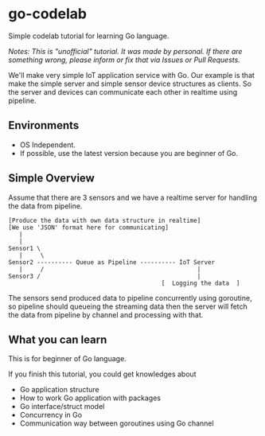 # go-codelab
Simple codelab tutorial for learning Go language.

*Notes: This is "unofficial" tutorial. It was made by personal. If there are something wrong, please inform or fix that via Issues or Pull Requests.*

We'll make very simple IoT application service with Go.
Our example is that make the simple server and simple sensor device structures as clients. So the server and devices can communicate each other in realtime using pipeline.

## Environments

* OS Independent.
* If possible, use the latest version because you are beginner of Go.

## Simple Overview

Assume that there are 3 sensors and we have a realtime server for handling the data from pipeline.

```
[Produce the data with own data structure in realtime]
[We use 'JSON' format here for communicating]
   |
   |
Sensor1 \
   |     \
Sensor2 ---------- Queue as Pipeline ---------- IoT Server 
   |     /                                           |
Sensor3 /                                            |
                                           [  Logging the data  ]
```

The sensors send produced data to pipeline concurrently using goroutine, so pipeline should queueing the streaming data then the server will fetch the data from pipeline by channel and processing with that.

## What you can learn

This is for beginner of Go language.

If you finish this tutorial, you could get knowledges about 

* Go application structure
* How to work Go application with packages
* Go interface/struct model 
* Concurrency in Go
* Communication way between goroutines using Go channel

